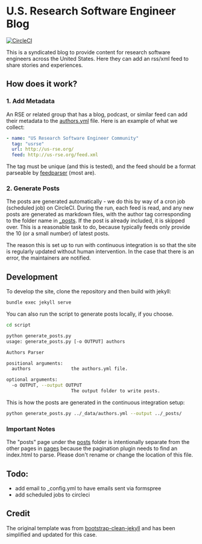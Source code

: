 # U.S. Research Software Engineer Blog 

[![CircleCI](https://circleci.com/gh/USRSE/blog.svg?style=svg)](https://circleci.com/gh/USRSE/blog)

This is a syndicated blog to provide content for research software engineers
across the United States. Here they can add an rss/xml feed to share stories
and experiences.

## How does it work?

### 1. Add Metadata

An RSE or related group that has a blog, podcast, or similar feed can add their
metadata to the [authors.yml](_data/authors.yml) file. Here is an example
of what we collect:

```yaml
- name: "US Research Software Engineer Community"
  tag: "usrse"
  url: http://us-rse.org/
  feed: http://us-rse.org/feed.xml
```

The tag must be unique (and this is tested), and the feed should be a format
parseable by [feedparser](https://pythonhosted.org/feedparser/) (most are). 

### 2. Generate Posts

The posts are generated automatically - we do this by way of a cron job (scheduled
job) on CircleCI. During the run, each feed is read, and any new posts are generated
as markdown files, with the author tag corresponding to the folder name in [_posts](_posts).
If the post is already included, it is skipped over. This is a reasonable task to do,
because typically feeds only provide the 10 (or a small number) of latest posts.

The reason this is set up to run with continuous integration is so that the site
is regularly updated without human intervention. In the case that there is an error,
the maintainers are notified.

## Development

To develop the site, clone the repository and then build with jekyll:

```bash
bundle exec jekyll serve
```

You can also run the script to generate posts locally, if you choose.

```bash
cd script

python generate_posts.py 
usage: generate_posts.py [-o OUTPUT] authors

Authors Parser

positional arguments:
  authors               the authors.yml file.

optional arguments:
  -o OUTPUT, --output OUTPUT
                        The output folder to write posts.
```

This is how the posts are generated in the continuous integration setup:

```bash
python generate_posts.py ../_data/authors.yml --output ../_posts/
```

### Important Notes

The "posts" page under the [posts](posts) folder is intentionally separate from
the other pages in [pages](pages) because the pagination plugin needs to find an
index.html to parse. Please don't rename or change the location of this file.

## Todo:

 - add email to _config.yml to have emails sent via formspree
 - add scheduled jobs to circleci

## Credit

The original template was from [bootstrap-clean-jekyll](https://github.com/BlackrockDigital/startbootstrap-clean-blog-jekyll) 
and has been simplified and updated for this case.
